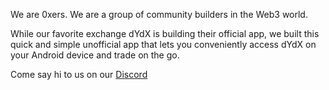 We are 0xers. We are a group of community builders in the Web3 world.

While our favorite exchange dYdX is building their official app, we built this quick and simple unofficial app that lets you conveniently access dYdX on your Android device and trade on the go.

Come say hi to us on our [Discord](https://discord.gg/v27jwX5svr)
